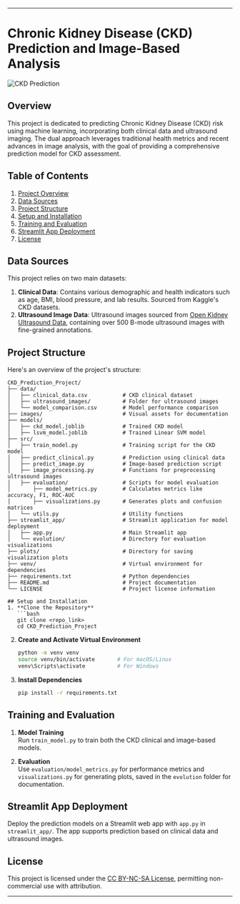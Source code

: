 
---

# Chronic Kidney Disease (CKD) Prediction and Image-Based Analysis

![CKD Prediction](images/ckd_logo.png)

## Overview
This project is dedicated to predicting Chronic Kidney Disease (CKD) risk using machine learning, incorporating both clinical data and ultrasound imaging. The dual approach leverages traditional health metrics and recent advances in image analysis, with the goal of providing a comprehensive prediction model for CKD assessment.

## Table of Contents
1. [Project Overview](#overview)
2. [Data Sources](#data-sources)
3. [Project Structure](#project-structure)
4. [Setup and Installation](#setup-and-installation)
5. [Training and Evaluation](#training-and-evaluation)
6. [Streamlit App Deployment](#streamlit-app-deployment)
7. [License](#license)

## Data Sources
This project relies on two main datasets:
1. **Clinical Data**: Contains various demographic and health indicators such as age, BMI, blood pressure, and lab results. Sourced from Kaggle's CKD datasets.
2. **Ultrasound Image Data**: Ultrasound images sourced from [Open Kidney Ultrasound Data](https://ubc.ca1.qualtrics.com/jfe/form/SV_1TfBnLm1wwZ9srk), containing over 500 B-mode ultrasound images with fine-grained annotations.

## Project Structure
Here's an overview of the project's structure:

```plaintext
CKD_Prediction_Project/
├── data/
│   ├── clinical_data.csv           # CKD clinical dataset
│   ├── ultrasound_images/          # Folder for ultrasound images
│   └── model_comparison.csv        # Model performance comparison
├── images/                         # Visual assets for documentation
├── models/
│   ├── ckd_model.joblib            # Trained CKD model
│   ├── lsvm_model.joblib           # Trained Linear SVM model
├── src/
│   ├── train_model.py              # Training script for the CKD model
│   ├── predict_clinical.py         # Prediction using clinical data
│   ├── predict_image.py            # Image-based prediction script
│   ├── image_processing.py         # Functions for preprocessing ultrasound images
│   ├── evaluation/                 # Scripts for model evaluation
│       ├── model_metrics.py        # Calculates metrics like accuracy, F1, ROC-AUC
│       ├── visualizations.py       # Generates plots and confusion matrices
│   └── utils.py                    # Utility functions
├── streamlit_app/                  # Streamlit application for model deployment
│   ├── app.py                      # Main Streamlit app
│   └── evolution/                  # Directory for evaluation visualizations
├── plots/                          # Directory for saving visualization plots
├── venv/                           # Virtual environment for dependencies
├── requirements.txt                # Python dependencies
├── README.md                       # Project documentation
└── LICENSE                         # Project license information

## Setup and Installation
1. **Clone the Repository**
   ```bash
   git clone <repo_link>
   cd CKD_Prediction_Project
   ```

2. **Create and Activate Virtual Environment**
   ```bash
   python -m venv venv
   source venv/bin/activate       # For macOS/Linux
   venv\Scripts\activate          # For Windows
   ```

3. **Install Dependencies**
   ```bash
   pip install -r requirements.txt
   ```

## Training and Evaluation
1. **Model Training**  
   Run `train_model.py` to train both the CKD clinical and image-based models.

2. **Evaluation**  
   Use `evaluation/model_metrics.py` for performance metrics and `visualizations.py` for generating plots, saved in the `evolution` folder for documentation.

## Streamlit App Deployment
Deploy the prediction models on a Streamlit web app with `app.py` in `streamlit_app/`. The app supports prediction based on clinical data and ultrasound images.

## License
This project is licensed under the [CC BY-NC-SA License](LICENSE), permitting non-commercial use with attribution.

---

